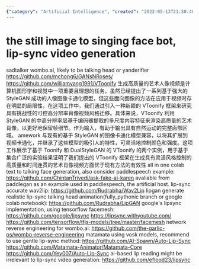 ```yaml
---
{"category": "Artificial Intelligence", "created": "2022-05-13T21:50:48+08:00", "date": "2022-05-13 21:50:48", "description": "The VToonify framework offers a method for creating high-quality artistic portrait videos with a cartoon style, using StyleGAN layers and features to preserve frame details. It is compatible with existing image cartoonization models.", "modified": "2023-10-01T08:57:14+08:00", "tags": ["lip sync", "motion driven video", "talking head", "video generator", "wombo.ai"], "title": "the singing bot"}
---
```

# the still image to singing face bot, lip-sync video generation
sadtalker
wombo.ai, likely to be talking head or yanderifier
https://github.com/mchong6/GANsNRoses/
https://github.com/williamyang1991/VToonify
生成高质量的艺术人像视频是计算机图形学和视觉中一项重要且理想的任务。虽然已经提出了一系列基于强大的 StyleGAN 成功的人像图像卡通化模型，但这些面向图像的方法在应用于视频时存在明显的局限性，在这项工作中，我们通过引入一种新颖的 VToonify 框架来研究具有挑战性的可控高分辨率肖像视频风格迁移。具体来说，VToonify 利用StyleGAN 的中高分辨率层基于编码器提取的多尺度内容特征来渲染高质量的艺术肖像，以更好地保留帧细节。作为输入，有助于输出具有自然运动的完整面部区域。 amework 与现有的基于 StyleGAN 的图像卡通化模型兼容，以将其扩展到视频卡通化，并继承了这些模型的吸引人的特性，可灵活地控制颜色和强度。这项工作展示了基于 Toonify 和 DualStyleGAN 的 VToonify 的两个实例，用于基于集合广泛的实验结果证明了我们提出的 VToonify 框架在生成具有灵活风格控制的高质量和时间连贯的艺术肖像视频方面优于现有方法的有效性
all in one colab text to talking face generation, also consider paddlespeech example:
https://github.com/ChintanTrivedi/ask-fake-ai-karen
avaliable from paddlegan as an example used in paddlespeech, the artificial host.
lip-sync accurate wav2lip:
https://github.com/Rudrabha/Wav2Lip
lipgan generate realistic lip-sync talking head animation(fully_pythonic branch or google colab notebook):
https://github.com/Rudrabha/LipGAN
google's lipsync implementation, using tensorflow facemesh:
https://github.com/google/lipsync
https://lipsync.withyoutube.com/
https://github.com/tensorflow/tfjs-models/tree/master/facemesh
network reverse engineering for wombo.ai:
https://github.com/the-garlic-os/wombo-reverse-engineering
matamata using vosk models, recommend to use gentle lip-sync method:
https://github.com/AI-Spawn/Auto-Lip-Sync
https://github.com/Matamata-Animator/Matamata-Core
https://github.com/Yey007/Auto-Lip-Sync
ai-based lip reading might be irrelevant to lip-sync video generation:
https://github.com/eflood23/lipsync